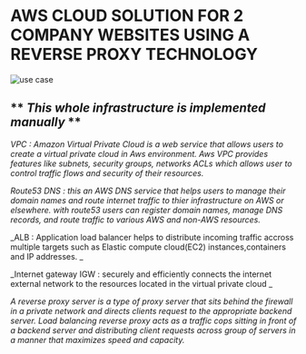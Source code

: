 # AWS CLOUD SOLUTION FOR 2 COMPANY WEBSITES USING A REVERSE PROXY TECHNOLOGY

![use case](https://user-images.githubusercontent.com/79808404/233130551-32a86a0a-7555-42b5-84ad-da54d6e01735.JPG)
 
 ** _This whole infrastructure is implemented manually_
  **
----------------------------------------------------------------------------------------------------------------------------------------------------------------------------------------  
 _VPC : Amazon Virtual Private Cloud  is a web service that allows users to create a virtual private cloud in Aws environment. 
  Aws VPC provides features like subnets, security groups, networks ACLs which allows user to control traffic flows and security of their resources._


_Route53 DNS : this an AWS DNS service that helps users to manage their domain names and route internet traffic to thier infrastructure on AWS or elsewhere. 
with route53 users can  register domain names, manage DNS records, and route traffic to various AWS and non-AWS resources._

_ALB : Application load balancer helps to distribute incoming traffic accross multiple targets such as Elastic compute cloud(EC2) instances,containers and IP addresses.
_


_Internet gateway IGW : securely and efficiently connects the internet external network to the resources located in the virtual private cloud _



_A reverse proxy server is a type of proxy server that sits behind the firewall in a private network and directs clients request to the appropriate backend server.
Load balancing reverse proxy acts as a traffic cops sitting in front of a backend server and distributing client requests across group of servers in a manner that maximizes speed and capacity._



